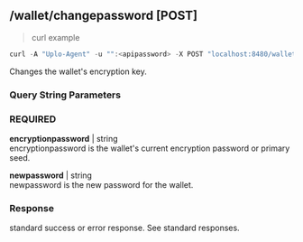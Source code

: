 ## /wallet/changepassword [POST]
> curl example

```go
curl -A "Uplo-Agent" -u "":<apipassword> -X POST "localhost:8480/wallet/changepassword?encryptionpassword=<currentpassword>&newpassword=<newpassword>"
```

Changes the wallet's encryption key.

### Query String Parameters
### REQUIRED
**encryptionpassword** | string  
encryptionpassword is the wallet's current encryption password or primary seed.


**newpassword** | string  
newpassword is the new password for the wallet.

### Response

standard success or error response. See standard responses.